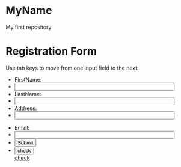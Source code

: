 # MyName
My first repository
<!DOCTYPE html>  
<html><head>  
  
<title>registration form</title>  
 <link src='taskp2.html' />
<link rel='stylesheet' href='js-form-validation.css' type='text/css' />  
<script src="Javascript.txt"></script>  
</head>  
<body onload="document.registration.userid.focus();">  
<h1>Registration Form</h1>  
<p>Use tab keys to move from one input field to the next.</p>  
<form name='registration' onSubmit="return formValidation();"> 
 
 
<ul>  

<li><label for="First name">FirstName:</label></li>  
<li><input type="text" name="Firstname" size="50" /></li>
<li><label for="Last name">LastName:</label></li>  
<li><input type="text" name="Lastname" size="50" /></li> 

<li><label for="address">Address:</label></li>  

<li><input type="text" name="address" size="50" /></li>  
 

</select></li>  
 
<li><label for="email">Email:</label></li>  
<li><input type="text" name="email" size="50" /></li>  


<li><input type="submit" name="submit" value="Submit" /></li>
<li><input type="button" name="check" value="check" "/></li>
 <a href='taskp2.html' onclick='return check()'>check</a>
</form></li>

 
</ul>  
</form>  
</body>  
</html>  







